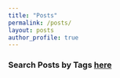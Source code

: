 ```yaml
---
title: "Posts"
permalink: /posts/
layout: posts
author_profile: true
---
```


### Search Posts by <strong><i class="fas fa-fw fa-tags" aria-hidden="true"></i>  Tags [here](/tags)